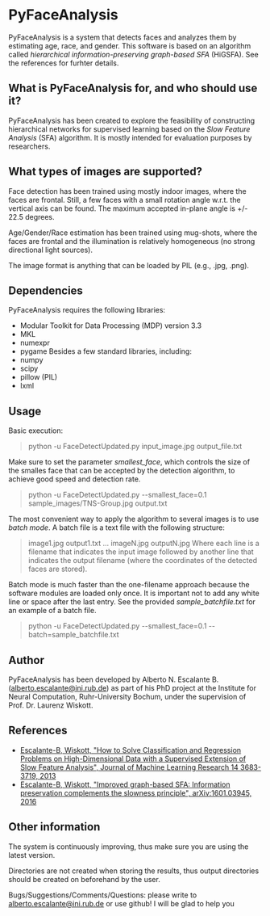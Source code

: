 # PyFaceAnalysis
PyFaceAnalysis is a system that detects faces and analyzes them by estimating age, race, and gender. 
This software is based on an algorithm called *hierarchical information-preserving graph-based SFA* (HiGSFA). See the references for furhter details.

## What is PyFaceAnalysis for, and who should use it?
PyFaceAnalysis has been created to explore the feasibility of constructing hierarchical networks for supervised learning based on the *Slow Feature Analysis* (SFA) algorithm. It is mostly intended for evaluation purposes by researchers. 

## What types of images are supported?
Face detection has been trained using mostly indoor images, where the faces are frontal. Still, a few faces with a small rotation angle w.r.t. the vertical axis can be found. The maximum accepted in-plane angle is +/- 22.5 degrees.

Age/Gender/Race estimation has been trained using mug-shots, where the faces are frontal and the illumination is relatively homogeneous (no strong directional light sources).

The image format is anything that can be loaded by PIL (e.g., .jpg, .png).

## Dependencies
PyFaceAnalysis requires the following libraries:
* Modular Toolkit for Data Processing (MDP) version 3.3
* MKL
* numexpr
* pygame
Besides a few standard libraries, including:
* numpy
* scipy
* pillow (PIL)
* lxml

## Usage
Basic execution:
  > python -u FaceDetectUpdated.py input_image.jpg output_file.txt

Make sure to set the parameter *smallest_face*, which controls the size of the smalles face that can be accepted by the detection algorithm, to achieve good speed and detection rate. 
  > python -u FaceDetectUpdated.py --smallest_face=0.1 sample_images/TNS-Group.jpg output.txt

The most convenient way to apply the algorithm to several images is to use *batch mode*. A batch file is a text file with the following structure:
> image1.jpg
> output1.txt
> ...
> imageN.jpg
> outputN.jpg
Where each line is a filename that indicates the input image followed by another line that indicates the output filename (where the coordinates of the detected faces are stored).

Batch mode is much faster than the one-filename approach because the software modules are loaded only once. It is important not to add  any white line or space after the last entry. See the provided *sample_batchfile.txt* for an example of a batch file.
  > python -u FaceDetectUpdated.py --smallest_face=0.1 --batch=sample_batchfile.txt

## Author
PyFaceAnalysis has been developed by Alberto N. Escalante B. (alberto.escalante@ini.rub.de) as part of his PhD project at the Institute for Neural Computation, Ruhr-University Bochum, under the supervision of Prof. Dr. Laurenz Wiskott.

## References

* [Escalante-B, Wiskott, "How to Solve Classification and Regression Problems on High-Dimensional Data with a Supervised Extension of Slow Feature Analysis", Journal of Machine Learning Research 14 3683-3719, 2013](http://www.jmlr.org/papers/volume14/escalante13a/escalante13a.pdf)
* [Escalante-B, Wiskott, "Improved graph-based SFA: Information preservation complements the slowness principle", arXiv:1601.03945, 2016](https://arxiv.org/abs/1601.03945)


## Other information
The system is continuously improving, thus make sure you are using the latest version.

Directories are not created when storing the results, thus output directories should be created on beforehand by the user.

Bugs/Suggestions/Comments/Questions: please write to alberto.escalante@ini.rub.de or use github!
I will be glad to help you
